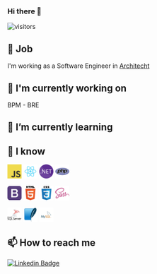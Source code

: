 ### Hi there 👋

<!--
**sinanselvi/sinanselvi** is a ✨ _special_ ✨ repository because its `README.md` (this file) appears on your GitHub profile.



Here are some ideas to get you started:

- 🔭 I’m currently working on ...
- 🌱 I’m currently learning ...
- 👯 I’m looking to collaborate on ...
- 🤔 I’m looking for help with ...
- 💬 Ask me about ...
- 📫 How to reach me: ...
- 😄 Pronouns: ...
- ⚡ Fun fact: ...
-->
![visitors](https://img.shields.io/badge/dynamic/json?color=informational&label=visitor%20count&query=value&url=https%3A%2F%2Fapi.countapi.xyz%2Fhit%2Fsinanselvi.sinanselvi%2Freadme)


## 💼 Job

I'm working as a Software Engineer in [Architecht](https://architecht.com/)

## 🔭 I'm currently working on

BPM - BRE

## 🌱 I’m currently learning



## 🧠 I know

<img src="https://github.com/github/explore/blob/main/topics/javascript/javascript.png" height="32" /> <img src="https://github.com/github/explore/blob/main/topics/react/react.png" height="32" /> <img src="https://github.com/github/explore/blob/main/topics/dotnet/dotnet.png" height="32" /> <img src="https://github.com/github/explore/blob/main/topics/php/php.png" height="32" />

<img src="https://github.com/github/explore/blob/main/topics/bootstrap/bootstrap.png" height="32" /> <img src="https://github.com/github/explore/blob/main/topics/html/html.png" height="32" /> <img src="https://github.com/github/explore/blob/main/topics/css/css.png" height="32" /> <img src="https://github.com/github/explore/blob/main/topics/sass/sass.png" height="32" />

<img src="https://github.com/github/explore/blob/main/topics/sql-server/sql-server.png" height="32" /> <img src="https://github.com/github/explore/blob/main/topics/sqlite/sqlite.png" height="32" /> <img src="https://github.com/github/explore/blob/main/topics/mysql/mysql.png" height="32" />

## 📫 How to reach me

[![Linkedin Badge](https://img.shields.io/badge/sinanselvi-follow%20on%20linkedin-blue?style=for-the-badge&logo=linkedin)](https://www.linkedin.com/in/sinanselvi/)




